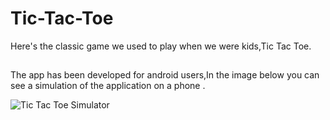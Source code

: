 # Tic-Tac-Toe
Here's the classic game we used to play when we were kids,Tic Tac Toe.
##
The app has been developed for android users,In the image below you can see a simulation of the application on a phone .

![Tic Tac Toe Simulator](https://user-images.githubusercontent.com/100516014/212015169-01816b2d-6531-47c3-ba36-9fe1bd838337.jpg)
